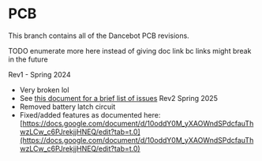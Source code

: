 # PCB

This branch contains all of the Dancebot PCB revisions.


TODO enumerate more here instead of giving doc link bc links might break in the future

Rev1 - Spring 2024
 - Very broken lol
 - See [this document for a brief list of issues](https://docs.google.com/document/d/1zOKfK-TwuoVzB5R426Kyv2TuBPC5sePiFY7nm_Xlvb4/edit?tab=t.0)
Rev2 Spring 2025
 - Removed battery latch circuit
 - Fixed/added features as documented here: [https://docs.google.com/document/d/10oddY0M_yXAOWndSPdcfauThwzLCw_c6PJrekjjHNEQ/edit?tab=t.0](https://docs.google.com/document/d/10oddY0M_yXAOWndSPdcfauThwzLCw_c6PJrekjjHNEQ/edit?tab=t.0)

